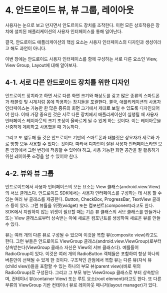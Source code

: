 # 4. 안드로이드 뷰, 뷰 그룹, 레이아웃

사용자는 눈으로 보고 만지면서 안도르이드 장치를 조작한다. 이런 모든 상호작용은 장치에 설치된 애플리케이션의 사용자 인터페이스를 통해 일어난다.  

결국, 안드로이드 애플리케이션의 핵심 요소는 사용자 인터페이스의 디자인과 생성이라고 해도 과언이 아니다.

이번 장에는 안드로이드 사용자 인터페이스를 함께 구성하는 서로 다른 요소인 View, View Group, Layout에 대해 알아보자.

## 4-1. 서로 다른 안드로이드 장치를 위한 디자인

안드로이드 장치라고 하면 서로 다른 화면 크기와 해상도를 갖고 많은 종류의 스마트폰과 태블릿 및 시계처럼 몸에 착용하는 장치들을 포괄한다. 결국, 애플리케이션의 사용자 인터페이스는 가능한 한 많은 종류의 화면 크기에서 제대로 보일 수 있도록 디자인되어야 한다. 이때 가장 중요한 것은 서로 다른 장치에서 애플리케이션이 실행될 때 사용자 인터페이스 레이아웃의 크기 조정이 올바르게 될 수 있게 하는 것이다. 이는 레이아웃을 신중하게 계획하고 사용했을 때 가능하다.

그리고 또 염두해 둘 것은 안드로이드 기반의 스마트폰과 태블릿은 상요자가 세로와 가로 방향 모두 사용할 수 있다는 것이다. 따라서 디자인이 잘된 사용자 인터페이스라면 모든 방향에서 그런 변경에 적응할 수 있어야 하고, 사용 가능한 화면 공간을 잘 활용하기 위한 레이아웃 조정을 할 수 있어야 한다.

## 4-2. 뷰와 뷰 그룹

안드로이드에서 사용자 인터페이스의 모든 요소는 View 클래스(android.view.View)의 서브 클래스다. 안드로이드 SDK에서는 사용자 인터페이스를 구성하는 데 사용 할 수 있는 여러 뷰 클래스를 제공한다. Button, CheckBox, ProgressBar, TextView 클래스 등이 있다. 그런 뷰들을 위젯(widget) 또는 컴포넌트(component)라고도 한다. SDK에서 지원하지 않는 위젯이 필요할 때는 기존 뷰 클래스의 서브 클래스를 만들거나 또는 View 클래스로부터 상속받는 아예 새로운 컴포넌트를 생성하여 새로운 뷰를 만들 수 있다.

뷰는 여러 개의 다른 뷰로 구성될 수 있으며 이것을 복합 뷰(composite view)라고도 한다. 그런 뷰들은 안드로이드 ViewGroup 클래스(android.view.ViewGroup)로부터 상속받는다(ViewGroup 클래스 자신은 View의 서브 클래스다). 예를들어 RadioGroup이 있다. 이것은 여러 개의 RadioButton 객체들은 포함하여 항상 하나의 버튼만이 선택될 수 있게 한 것이다. 구조적인 관점에서 복합 뷰는 다른 뷰(자식 뷰(child view))들을 포함할 수 있는 하나의 부모 뷰(parent view)(바로 위의 RadioGroup)로 구성된다. 그리고 그 부모 뷰는 ViewGroup 클래스로 부터 상속받으며, 컨테이너 뷰(container View) 또는 루트 요소(root element)라고도 한다. 또 다른 부류의 ViewGroup 기반 컨테이너 뷰로 레이아웃 매니저(layout manager)가 있다.